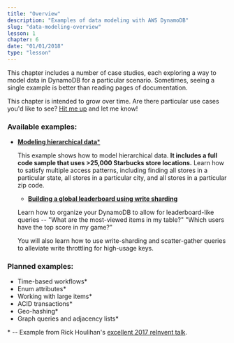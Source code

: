 ```yaml
---
title: "Overview"
description: "Examples of data modeling with AWS DynamoDB"
slug: "data-modeling-overview"
lesson: 1
chapter: 6
date: "01/01/2018"
type: "lesson"
---
```


This chapter includes a number of case studies, each exploring a way to model data in DynamoDB for a particular scenario. Sometimes, seeing a single example is better than reading pages of documentation.

This chapter is intended to grow over time. Are there particular use cases you'd like to see? [Hit me up](mailto:alexdebrie1@gmail.com) and let me know!

### Available examples:

- [**Modeling hierarchical data***](./hierarchical-data)

	This example shows how to model hierarchical data. **It includes a full code sample that uses >25,000 Starbucks store locations.** Learn how to satisfy multiple access patterns, including finding all stores in a particular state, all stores in a particular city, and all stores in a particular zip code.

	- [**Building a global leaderboard using write sharding**](./leaderboard-write-sharding)

	Learn how to organize your DynamoDB to allow for leaderboard-like queries -- "What are the most-viewed items in my table?" "Which users have the top score in my game?"
	
	You will also learn how to use write-sharding and scatter-gather queries to alleviate write throttling for high-usage keys.

	
### Planned examples:

- Time-based workflows*
- Enum attributes*
- Working with large items*
- ACID transactions*
- Geo-hashing*
- Graph queries and adjacency lists*

\* -- Example from Rick Houlihan's [excellent 2017 reInvent talk](https://www.youtube.com/watch?v=jzeKPKpucS0).
